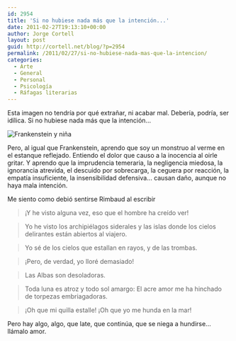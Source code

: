 ```yaml
---
id: 2954
title: 'Si no hubiese nada más que la intención...'
date: 2011-02-27T19:13:10+00:00
author: Jorge Cortell
layout: post
guid: http://cortell.net/blog/?p=2954
permalink: /2011/02/27/si-no-hubiese-nada-mas-que-la-intencion/
categories:
  - Arte
  - General
  - Personal
  - Psicología
  - Ráfagas literarias
---
```

Esta imagen no tendría por qué extrañar, ni acabar mal. Debería, podría, ser idílica. Si no hubiese nada más que la intención...

<img class="aligncenter" src="http://4.bp.blogspot.com/_cYJfOrbhjmY/TI5PERTKj8I/AAAAAAAACCo/QYehUnrKo14/s1600/frankenstein_girl.jpg" alt="Frankenstein y niña" />

Pero, al igual que Frankenstein, aprendo que soy un monstruo al verme en el estanque reflejado. Entiendo el dolor que causo a la inocencia al oirle gritar. Y aprendo que la imprudencia temeraria, la negligencia miedosa, la ignorancia atrevida, el descuido por sobrecarga, la ceguera por reacción, la empatía insuficiente, la insensibilidad defensiva... causan daño, aunque no haya mala intención.

Me siento como debió sentirse Rimbaud al escribir

> ¡Y he visto alguna vez, eso que el hombre ha creído ver!
  
> Yo he visto los archipiélagos siderales y las islas donde los cielos delirantes están abiertos al viajero.
  
> Yo sé de los cielos que estallan en rayos, y de las trombas.
  
> ¡Pero, de verdad, yo lloré demasiado!
  
> Las Albas son desoladoras.
  
> Toda luna es atroz y todo sol amargo: El acre amor me ha hinchado de torpezas embriagadoras.
  
> ¡Oh que mi quilla estalle! ¡Oh que yo me hunda en la mar!

Pero hay algo, algo, que late, que continúa, que se niega a hundirse... llámalo amor.